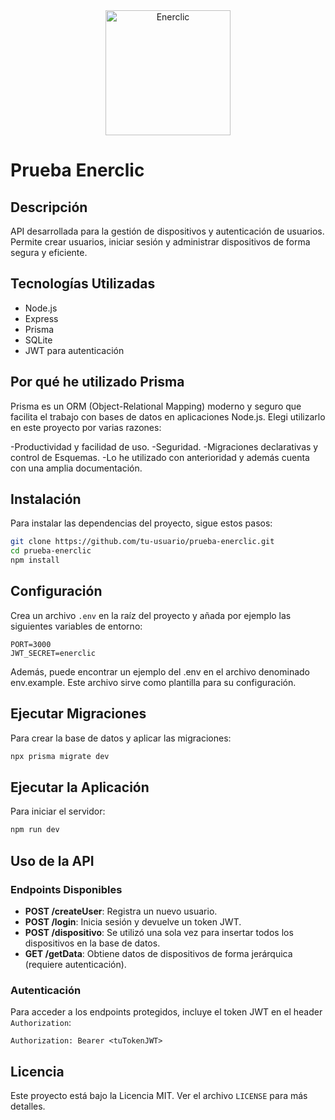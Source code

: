 <div align="center">
  <img src="https://res.cloudinary.com/dgxkfjsbz/image/upload/v1708676439/enerclic-removebg-preview_sbfjlm.png" alt="Enerclic" width="200">
</div>

# Prueba Enerclic

## Descripción

API desarrollada para la gestión de dispositivos y autenticación de usuarios. Permite crear usuarios, iniciar sesión y administrar dispositivos de forma segura y eficiente.

## Tecnologías Utilizadas

- Node.js
- Express
- Prisma
- SQLite
- JWT para autenticación

## Por qué he utilizado Prisma

Prisma es un ORM (Object-Relational Mapping) moderno y seguro que facilita el trabajo con bases de datos en aplicaciones Node.js.
Elegi utilizarlo en este proyecto por varias razones:

-Productividad y facilidad de uso.
-Seguridad.
-Migraciones declarativas y control de Esquemas.
-Lo he utilizado con anterioridad y además cuenta con una amplia documentación.

## Instalación

Para instalar las dependencias del proyecto, sigue estos pasos:

```bash
git clone https://github.com/tu-usuario/prueba-enerclic.git
cd prueba-enerclic
npm install
```

## Configuración

Crea un archivo `.env` en la raíz del proyecto y añada por ejemplo las siguientes variables de entorno:

```env
PORT=3000
JWT_SECRET=enerclic
```

Además, puede encontrar un ejemplo del .env en el archivo denominado env.example. Este archivo sirve como plantilla para su configuración.

## Ejecutar Migraciones

Para crear la base de datos y aplicar las migraciones:

```bash
npx prisma migrate dev
```

## Ejecutar la Aplicación

Para iniciar el servidor:

```bash
npm run dev
```

## Uso de la API

### Endpoints Disponibles

- **POST /createUser**: Registra un nuevo usuario.
- **POST /login**: Inicia sesión y devuelve un token JWT.
- **POST /dispositivo**: Se utilizó una sola vez para insertar todos los dispositivos en la base de datos.
- **GET /getData**: Obtiene datos de dispositivos de forma jerárquica (requiere autenticación).

### Autenticación

Para acceder a los endpoints protegidos, incluye el token JWT en el header `Authorization`:

```plaintext
Authorization: Bearer <tuTokenJWT>
```

## Licencia

Este proyecto está bajo la Licencia MIT. Ver el archivo `LICENSE` para más detalles.
